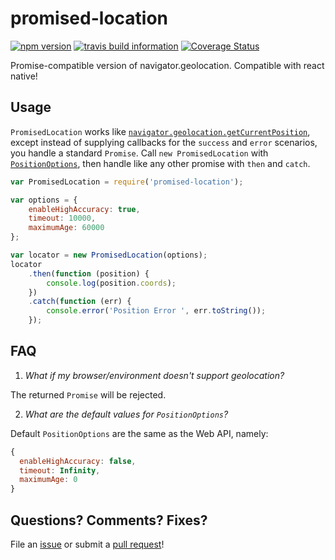 # promised-location
[![npm version](https://badge.fury.io/js/promised-location.svg)](http://badge.fury.io/js/promised-location)
[![travis build information](https://api.travis-ci.org/vinniegarcia/promised-location.svg)](https://travis-ci.org/vinniegarcia/promised-location)
[![Coverage Status](https://coveralls.io/repos/vinniegarcia/promised-location/badge.svg)](https://coveralls.io/r/vinniegarcia/promised-location)


Promise-compatible version of navigator.geolocation. Compatible with react native!

## Usage

`PromisedLocation` works like [`navigator.geolocation.getCurrentPosition`](https://developer.mozilla.org/en-US/docs/Web/API/Geolocation/getCurrentPosition), except instead of supplying callbacks for the `success` and `error` scenarios, you handle a standard `Promise`. Call `new PromisedLocation` with [`PositionOptions`](https://developer.mozilla.org/en-US/docs/Web/API/PositionOptions), then handle like any other promise with `then` and `catch`.

```javascript
var PromisedLocation = require('promised-location');

var options = {
	enableHighAccuracy: true,
	timeout: 10000,
	maximumAge: 60000
};

var locator = new PromisedLocation(options);
locator
	.then(function (position) {
		console.log(position.coords);
	})
	.catch(function (err) {
		console.error('Position Error ', err.toString());
	});
```

## FAQ

1. _What if my browser/environment doesn't support geolocation?_

  The returned `Promise` will be rejected.

2. _What are the default values for `PositionOptions`?_

  Default `PositionOptions` are the same as the Web API, namely:
  ```javascript
  {
	enableHighAccuracy: false,
	timeout: Infinity,
	maximumAge: 0
  }
  ```

## Questions? Comments? Fixes?

File an [issue](https://github.com/vinniegarcia/promised-location/issues) or submit a [pull request](https://github.com/vinniegarcia/promised-location/pulls)!